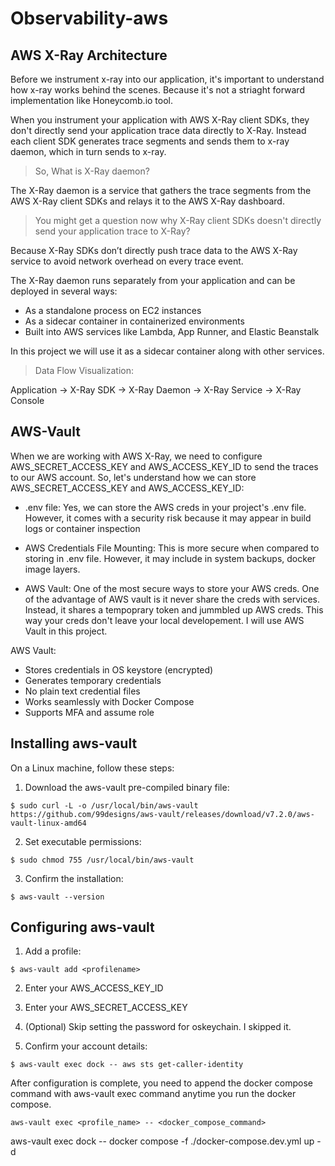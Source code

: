 # Observability-aws


## AWS X-Ray Architecture

Before we instrument x-ray into our application, it's important to understand how x-ray works behind the scenes. Because it's not a striaght forward implementation like Honeycomb.io tool.

When you instrument your application with AWS X-Ray client SDKs, they don't directly send your application trace data directly to X-Ray. Instead each client SDK generates trace segments and sends them to x-ray daemon, which in turn sends to x-ray.

> So, What is X-Ray daemon?

The X-Ray daemon is a service that gathers the trace segments from the AWS X-Ray client SDKs and relays it to the AWS X-Ray dashboard.


> You might get a question now why X-Ray client SDKs doesn't directly send your application trace to X-Ray?

Because X-Ray SDKs don’t directly push trace data to the AWS X-Ray service to avoid network overhead on every trace event.


The X-Ray daemon runs separately from your application and can be deployed in several ways:

- As a standalone process on EC2 instances
- As a sidecar container in containerized environments
- Built into AWS services like Lambda, App Runner, and Elastic Beanstalk

In this project we will use it as a sidecar container along with other services.

> Data Flow Visualization:

Application → X-Ray SDK → X-Ray Daemon → X-Ray Service → X-Ray Console


## AWS-Vault

When we are working with AWS X-Ray, we need to configure AWS_SECRET_ACCESS_KEY and AWS_ACCESS_KEY_ID to send the traces to our AWS account. So, let's understand how we can store AWS_SECRET_ACCESS_KEY and AWS_ACCESS_KEY_ID:

- .env file: Yes, we can store the AWS creds in your project's .env file. However, it comes with a security risk because it may appear in build logs or container inspection

- AWS Credentials File Mounting: This is more secure when compared to storing in .env file. However, it may include in system backups, docker image layers.

- AWS Vault: One of the most secure ways to store your AWS creds. One of the advantage of AWS vault is it never share the creds with services. Instead, it shares a tempoprary token and jummbled up AWS creds. This way your creds don't leave your local developement. I will use AWS Vault in this project.

AWS Vault:

- Stores credentials in OS keystore (encrypted)
- Generates temporary credentials
- No plain text credential files
- Works seamlessly with Docker Compose
- Supports MFA and assume role

## Installing aws-vault

On a Linux machine, follow these steps:

1. Download the aws-vault pre-compiled binary file:
```
$ sudo curl -L -o /usr/local/bin/aws-vault https://github.com/99designs/aws-vault/releases/download/v7.2.0/aws-vault-linux-amd64
```
2. Set executable permissions:
```
$ sudo chmod 755 /usr/local/bin/aws-vault
```
3. Confirm the installation:
```
$ aws-vault --version
```

## Configuring aws-vault

1. Add a profile:
```
$ aws-vault add <profilename>
```

2. Enter your AWS_ACCESS_KEY_ID

2. Enter your AWS_SECRET_ACCESS_KEY

3. (Optional) Skip setting the password for oskeychain. I skipped it.

4. Confirm your account details:
```
$ aws-vault exec dock -- aws sts get-caller-identity
```

After configuration is complete, you need to append the docker compose command with aws-vault exec command anytime you run the docker compose.
```
aws-vault exec <profile_name> -- <docker_compose_command>
```

aws-vault exec dock -- docker compose -f ./docker-compose.dev.yml up -d
